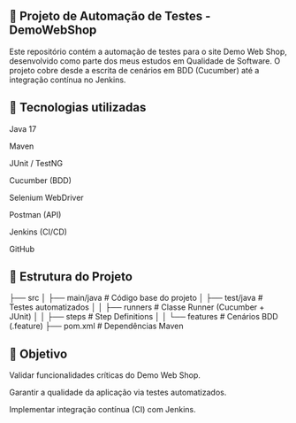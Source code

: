 ## 🛒 Projeto de Automação de Testes - DemoWebShop
Este repositório contém a automação de testes para o site Demo Web Shop, desenvolvido como parte dos meus estudos em Qualidade de Software. O projeto cobre desde a escrita de cenários em BDD (Cucumber) até a integração contínua no Jenkins.

## 🚀 Tecnologias utilizadas
Java 17

Maven

JUnit / TestNG

Cucumber (BDD)

Selenium WebDriver

Postman (API)

Jenkins (CI/CD)

GitHub

## 📌 Estrutura do Projeto
├── src
│   ├── main/java      # Código base do projeto
│   ├── test/java      # Testes automatizados
│   │   ├── runners    # Classe Runner (Cucumber + JUnit)
│   │   ├── steps      # Step Definitions
│   │   └── features   # Cenários BDD (.feature)
├── pom.xml            # Dependências Maven


## 🎯 Objetivo
Validar funcionalidades críticas do Demo Web Shop.

Garantir a qualidade da aplicação via testes automatizados.

Implementar integração contínua (CI) com Jenkins.
